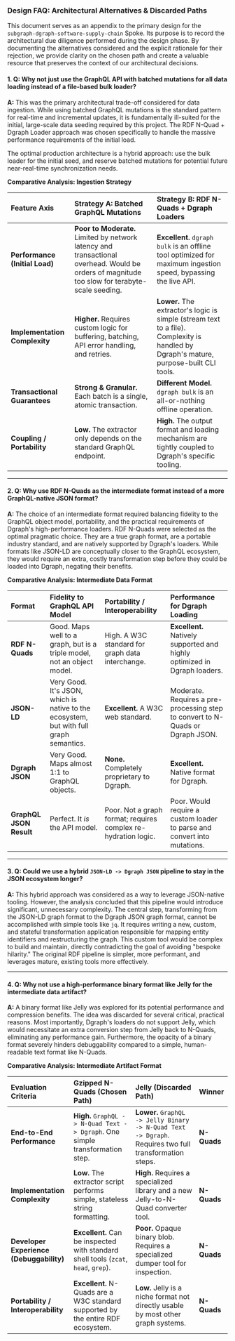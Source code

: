 ### **Design FAQ: Architectural Alternatives & Discarded Paths**

This document serves as an appendix to the primary design for the `subgraph-dgraph-software-supply-chain` Spoke. Its purpose is to record the architectural due diligence performed during the design phase. By documenting the alternatives considered and the explicit rationale for their rejection, we provide clarity on the chosen path and create a valuable resource that preserves the context of our architectural decisions.

#### **1. Q: Why not just use the GraphQL API with batched mutations for all data loading instead of a file-based bulk loader?**

**A:** This was the primary architectural trade-off considered for data ingestion. While using batched GraphQL mutations is the standard pattern for real-time and incremental updates, it is fundamentally ill-suited for the initial, large-scale data seeding required by this project. The RDF N-Quad + Dgraph Loader approach was chosen specifically to handle the massive performance requirements of the initial load.

The optimal production architecture is a hybrid approach: use the bulk loader for the initial seed, and reserve batched mutations for potential future near-real-time synchronization needs.

**Comparative Analysis: Ingestion Strategy**

| Feature Axis | Strategy A: Batched GraphQL Mutations | Strategy B: RDF N-Quads + Dgraph Loaders |
| :--- | :--- | :--- |
| **Performance (Initial Load)** | **Poor to Moderate.** Limited by network latency and transactional overhead. Would be orders of magnitude too slow for terabyte-scale seeding. | **Excellent.** `dgraph bulk` is an offline tool optimized for maximum ingestion speed, bypassing the live API. |
| **Implementation Complexity** | **Higher.** Requires custom logic for buffering, batching, API error handling, and retries. | **Lower.** The extractor's logic is simple (stream text to a file). Complexity is handled by Dgraph's mature, purpose-built CLI tools. |
| **Transactional Guarantees** | **Strong & Granular.** Each batch is a single, atomic transaction. | **Different Model.** `dgraph bulk` is an all-or-nothing offline operation. |
| **Coupling / Portability** | **Low.** The extractor only depends on the standard GraphQL endpoint. | **High.** The output format and loading mechanism are tightly coupled to Dgraph's specific tooling. |

---

#### **2. Q: Why use RDF N-Quads as the intermediate format instead of a more GraphQL-native JSON format?**

**A:** The choice of an intermediate format required balancing fidelity to the GraphQL object model, portability, and the practical requirements of Dgraph's high-performance loaders. RDF N-Quads were selected as the optimal pragmatic choice. They are a true graph format, are a portable industry standard, and are natively supported by Dgraph's loaders. While formats like JSON-LD are conceptually closer to the GraphQL ecosystem, they would require an extra, costly transformation step before they could be loaded into Dgraph, negating their benefits.

**Comparative Analysis: Intermediate Data Format**

| Format | Fidelity to GraphQL API Model | Portability / Interoperability | Performance for Dgraph Loading |
| :--- | :--- | :--- | :--- |
| **RDF N-Quads** | Good. Maps well to a graph, but is a triple model, not an object model. | High. A W3C standard for graph data interchange. | **Excellent.** Natively supported and highly optimized in Dgraph loaders. |
| **JSON-LD** | Very Good. It's JSON, which is native to the ecosystem, but with full graph semantics. | **Excellent.** A W3C web standard. | Moderate. Requires a pre-processing step to convert to N-Quads or Dgraph JSON. |
| **Dgraph JSON** | Very Good. Maps almost 1:1 to GraphQL objects. | **None.** Completely proprietary to Dgraph. | **Excellent.** Native format for Dgraph. |
| **GraphQL JSON Result**| Perfect. It *is* the API model. | Poor. Not a graph format; requires complex re-hydration logic. | Poor. Would require a custom loader to parse and convert into mutations. |

---

#### **3. Q: Could we use a hybrid `JSON-LD -> Dgraph JSON` pipeline to stay in the JSON ecosystem longer?**

**A:** This hybrid approach was considered as a way to leverage JSON-native tooling. However, the analysis concluded that this pipeline would introduce significant, unnecessary complexity. The central step, transforming from the JSON-LD graph format to the Dgraph JSON graph format, cannot be accomplished with simple tools like `jq`. It requires writing a new, custom, and stateful transformation application responsible for mapping entity identifiers and restructuring the graph. This custom tool would be complex to build and maintain, directly contradicting the goal of avoiding "bespoke hilarity." The original RDF pipeline is simpler, more performant, and leverages mature, existing tools more effectively.

---

#### **4. Q: Why not use a high-performance binary format like Jelly for the intermediate data artifact?**

**A:** A binary format like Jelly was explored for its potential performance and compression benefits. The idea was discarded for several critical, practical reasons. Most importantly, Dgraph's loaders do not support Jelly, which would necessitate an extra conversion step from Jelly back to N-Quads, eliminating any performance gain. Furthermore, the opacity of a binary format severely hinders debuggability compared to a simple, human-readable text format like N-Quads.

**Comparative Analysis: Intermediate Artifact Format**

| Evaluation Criteria | Gzipped N-Quads (Chosen Path) | Jelly (Discarded Path) | Winner |
| :--- | :--- | :--- | :--- |
| **End-to-End Performance** | **High.** `GraphQL -> N-Quad Text -> Dgraph`. One simple transformation step. | **Lower.** `GraphQL -> Jelly Binary -> N-Quad Text -> Dgraph`. Requires two full transformation steps. | **N-Quads** |
| **Implementation Complexity** | **Low.** The extractor script performs simple, stateless string formatting. | **High.** Requires a specialized library and a new Jelly-to-N-Quad converter tool. | **N-Quads** |
| **Developer Experience (Debuggability)** | **Excellent.** Can be inspected with standard shell tools (`zcat`, `head`, `grep`). | **Poor.** Opaque binary blob. Requires a specialized dumper tool for inspection. | **N-Quads** |
| **Portability / Interoperability**| **Excellent.** N-Quads are a W3C standard supported by the entire RDF ecosystem. | **Low.** Jelly is a niche format not directly usable by most other graph systems. | **N-Quads** |
